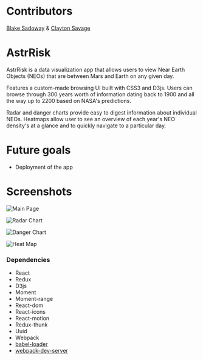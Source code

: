 Contributors
=====================
 [Blake Sadoway](https://github.com/Bsadoway) & [Clayton Savage](https://github.com/claytonsavage)

AstrRisk
=====================

AstrRisk is a data visualization app that allows users to view Near Earth Objects (NEOs) that are between Mars and Earth on any given day.

Features a custom-made browsing UI built with CSS3 and D3js. Users can browse through 300 years worth of information dating back to 1900 and all the way up to 2200 based on NASA's predictions.

Radar and danger charts provide easy to digest information about individual NEOs. Heatmaps allow user to see an overview of each year's NEO density's at a glance and to quickly navigate to a particular day.

Future goals
=======================
- Deployment of the app


Screenshots
=======================

![Main Page](https://github.com/typeF/AstrRisk/blob/master/docs/Main%20Screen%20SS.png?raw=true)

![Radar Chart](https://github.com/typeF/AstrRisk/blob/master/docs/Radar%20Chart%20SS.png?raw=true)

![Danger Chart](https://github.com/typeF/AstrRisk/blob/master/docs/Danger%20Chart%20SS.png?raw=true)

![Heat Map](https://github.com/typeF/AstrRisk/blob/master/docs/Heat%20Map%20SS.png?raw=true)

### Dependencies

* React
* Redux
* D3js
* Moment
* Moment-range
* React-dom
* React-icons
* React-motion
* Redux-thunk
* Uuid
* Webpack
* [babel-loader](https://github.com/babel/babel-loader)
* [webpack-dev-server](https://github.com/webpack/webpack-dev-server)
